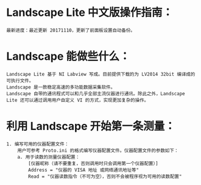 # Landscape Lite 中文版操作指南：
	最新进度：最近更新 20171110，更新了前面板设置自动备份。
	
# Landscape 能做些什么：
	Landscape Lite 基于 NI Labview 写成。目前提供下载的为 LV2014 32bit 编译成的可执行文件。
	Landscape 是一款稳定高速的多功能数据采集软件。
	Landscape 自带的通讯程式可以和几乎全部主流仪器进行通讯。除此之外，Landscape Lite 还可以通过调用用户自定义 VI 的方式，实现更加复杂的操作。

# 利用 Landscape 开始第一条测量：
	1. 编写可用的仪器配置文件：
		用户可参考 Proto.ini 的格式编写仪器配置文件。仪器配置文件的参数如下：
		a. 用于读数的测量仪器配置：
			[仪器昵称（请不要重复，否则调用时只会调用第一个仪器配置）]
			Address = "仪器的 VISA 地址 或网络通讯地址等"
			Read = "仪器读数指令（不可为空），否则不会被程序视为可用的读数配置"
